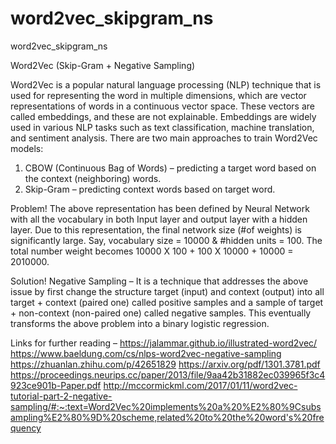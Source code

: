 # word2vec_skipgram_ns
word2vec_skipgram_ns


Word2Vec (Skip-Gram + Negative Sampling)

Word2Vec is a popular natural language processing (NLP) technique that is used for representing the word in multiple dimensions, which are vector representations of words in a continuous vector space. These vectors are called embeddings, and these are not explainable. Embeddings are widely used in various NLP tasks such as text classification, machine translation, and sentiment analysis.
There are two main approaches to train Word2Vec models: 
1.	CBOW (Continuous Bag of Words) – predicting a target word based on the context (neighboring) words.
2.	Skip-Gram – predicting context words based on target word.

Problem! 
The above representation has been defined by Neural Network with all the vocabulary in both Input layer and output layer with a hidden layer. Due to this representation, the final network size (#of weights) is significantly large. 
Say, vocabulary size = 10000 & #hidden units = 100. The total number weight becomes 10000 X 100 + 100 X 10000 + 10000 = 2010000.

Solution!
Negative Sampling – It is a technique that addresses the above issue by first change the structure target (input) and context (output) into all target + context (paired one) called positive samples and a sample of target + non-context (non-paired one) called negative samples.
This eventually transforms the above problem into a binary logistic regression.

Links for further reading –
https://jalammar.github.io/illustrated-word2vec/
https://www.baeldung.com/cs/nlps-word2vec-negative-sampling
https://zhuanlan.zhihu.com/p/42651829
https://arxiv.org/pdf/1301.3781.pdf
https://proceedings.neurips.cc/paper/2013/file/9aa42b31882ec039965f3c4923ce901b-Paper.pdf
http://mccormickml.com/2017/01/11/word2vec-tutorial-part-2-negative-sampling/#:~:text=Word2Vec%20implements%20a%20%E2%80%9Csubsampling%E2%80%9D%20scheme,related%20to%20the%20word's%20frequency


